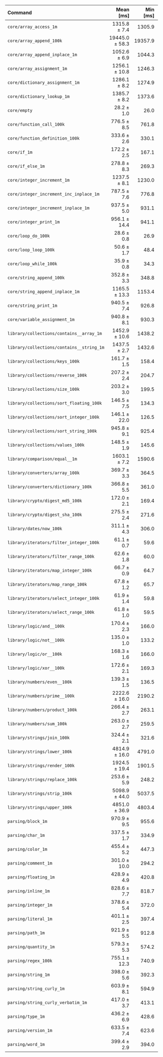 | Command | Mean [ms] | Min [ms] | Max [ms] |
|:---|---:|---:|---:|
| `core/array_access_1m` | 1315.8 ± 7.4 | 1305.9 | 1329.7 | 46.66 ± 1.71 |
| `core/array_append_100k` | 19445.0 ± 58.3 | 19357.9 | 19548.5 | 689.54 ± 25.08 |
| `core/array_append_inplace_1m` | 1052.6 ± 6.9 | 1044.3 | 1065.5 | 37.32 ± 1.38 |
| `core/array_assignment_1m` | 1256.1 ± 10.8 | 1246.3 | 1283.4 | 44.54 ± 1.66 |
| `core/dictionary_assignment_1m` | 1286.1 ± 8.2 | 1274.9 | 1299.7 | 45.61 ± 1.68 |
| `core/dictionary_lookup_1m` | 1385.7 ± 8.2 | 1373.6 | 1396.7 | 49.14 ± 1.81 |
| `core/empty` | 28.2 ± 1.0 | 26.0 | 31.2 |
| `core/function_call_100k` | 776.5 ± 8.5 | 761.8 | 787.2 | 27.54 ± 1.04 |
| `core/function_definition_100k` | 333.6 ± 2.6 | 330.1 | 339.2 | 11.83 ± 0.44 |
| `core/if_1m` | 172.2 ± 2.5 | 167.1 | 176.7 | 6.11 ± 0.24 |
| `core/if_else_1m` | 278.8 ± 8.3 | 269.3 | 298.4 | 9.89 ± 0.46 |
| `core/integer_increment_1m` | 1237.5 ± 8.1 | 1230.0 | 1252.1 | 43.88 ± 1.62 |
| `core/integer_increment_inc_inplace_1m` | 787.5 ± 7.6 | 776.8 | 795.8 | 27.92 ± 1.05 |
| `core/integer_increment_inplace_1m` | 937.5 ± 5.0 | 931.1 | 946.2 | 33.25 ± 1.22 |
| `core/integer_print_1m` | 956.1 ± 14.4 | 941.1 | 980.0 | 33.90 ± 1.33 |
| `core/loop_do_100k` | 28.6 ± 0.8 | 26.9 | 31.8 | 1.02 ± 0.05 |
| `core/loop_loop_100k` | 50.6 ± 1.7 | 48.4 | 56.4 | 1.79 ± 0.09 |
| `core/loop_while_100k` | 35.9 ± 0.8 | 34.3 | 37.7 | 1.27 ± 0.05 |
| `core/string_append_100k` | 352.8 ± 3.3 | 348.8 | 360.3 | 12.51 ± 0.47 |
| `core/string_append_inplace_1m` | 1165.5 ± 13.3 | 1153.4 | 1200.9 | 41.33 ± 1.57 |
| `core/string_print_1m` | 940.5 ± 7.4 | 926.8 | 951.1 | 33.35 ± 1.24 |
| `core/variable_assignment_1m` | 940.8 ± 8.1 | 930.3 | 951.4 | 33.36 ± 1.24 |
| `library/collections/contains__array_1m` | 1452.9 ± 10.6 | 1438.2 | 1467.3 | 51.52 ± 1.91 |
| `library/collections/contains__string_1m` | 1437.5 ± 2.7 | 1432.6 | 1442.9 | 50.98 ± 1.85 |
| `library/collections/keys_100k` | 161.7 ± 1.5 | 158.4 | 164.0 | 5.74 ± 0.21 |
| `library/collections/reverse_100k` | 207.2 ± 2.4 | 204.7 | 213.0 | 7.35 ± 0.28 |
| `library/collections/size_100k` | 203.2 ± 3.0 | 199.5 | 208.4 | 7.21 ± 0.28 |
| `library/collections/sort_floating_100k` | 146.5 ± 7.5 | 134.3 | 162.5 | 5.20 ± 0.33 |
| `library/collections/sort_integer_100k` | 146.1 ± 22.0 | 126.5 | 212.7 | 5.18 ± 0.80 |
| `library/collections/sort_string_100k` | 945.8 ± 9.1 | 925.4 | 957.4 | 33.54 ± 1.26 |
| `library/collections/values_100k` | 148.5 ± 1.9 | 145.6 | 152.2 | 5.26 ± 0.20 |
| `library/comparison/equal__1m` | 1603.1 ± 7.2 | 1590.6 | 1613.4 | 56.85 ± 2.08 |
| `library/converters/array_100k` | 369.7 ± 3.3 | 364.5 | 375.1 | 13.11 ± 0.49 |
| `library/converters/dictionary_100k` | 366.8 ± 5.5 | 361.0 | 380.4 | 13.01 ± 0.51 |
| `library/crypto/digest_md5_100k` | 172.0 ± 2.1 | 169.4 | 177.9 | 6.10 ± 0.23 |
| `library/crypto/digest_sha_100k` | 275.5 ± 2.4 | 271.6 | 278.7 | 9.77 ± 0.36 |
| `library/dates/now_100k` | 311.1 ± 4.3 | 306.0 | 321.1 | 11.03 ± 0.43 |
| `library/iterators/filter_integer_100k` | 61.1 ± 0.7 | 59.6 | 63.1 | 2.17 ± 0.08 |
| `library/iterators/filter_range_100k` | 62.6 ± 1.8 | 60.0 | 68.1 | 2.22 ± 0.10 |
| `library/iterators/map_integer_100k` | 66.7 ± 0.9 | 64.7 | 68.8 | 2.36 ± 0.09 |
| `library/iterators/map_range_100k` | 67.8 ± 1.2 | 65.7 | 70.6 | 2.40 ± 0.10 |
| `library/iterators/select_integer_100k` | 61.9 ± 1.4 | 59.8 | 68.1 | 2.20 ± 0.09 |
| `library/iterators/select_range_100k` | 61.8 ± 1.0 | 59.5 | 64.6 | 2.19 ± 0.09 |
| `library/logic/and__100k` | 170.4 ± 2.3 | 166.0 | 174.2 | 6.04 ± 0.23 |
| `library/logic/not__100k` | 135.0 ± 1.0 | 133.2 | 136.9 | 4.79 ± 0.18 |
| `library/logic/or__100k` | 168.3 ± 1.6 | 166.0 | 172.7 | 5.97 ± 0.22 |
| `library/logic/xor__100k` | 172.6 ± 2.1 | 169.3 | 177.9 | 6.12 ± 0.23 |
| `library/numbers/even__100k` | 139.3 ± 1.5 | 136.5 | 142.0 | 4.94 ± 0.19 |
| `library/numbers/prime__100k` | 2222.6 ± 16.0 | 2190.2 | 2240.2 | 78.82 ± 2.91 |
| `library/numbers/product_100k` | 266.4 ± 2.7 | 263.1 | 272.7 | 9.45 ± 0.36 |
| `library/numbers/sum_100k` | 263.0 ± 2.7 | 259.5 | 269.8 | 9.33 ± 0.35 |
| `library/strings/join_100k` | 324.4 ± 2.1 | 321.6 | 327.1 | 11.50 ± 0.42 |
| `library/strings/lower_100k` | 4814.9 ± 16.0 | 4791.0 | 4836.8 | 170.74 ± 6.22 |
| `library/strings/render_100k` | 1924.5 ± 19.4 | 1901.5 | 1962.9 | 68.24 ± 2.57 |
| `library/strings/replace_100k` | 253.6 ± 5.9 | 248.2 | 265.8 | 8.99 ± 0.39 |
| `library/strings/strip_100k` | 5098.9 ± 44.0 | 5037.5 | 5184.5 | 180.81 ± 6.74 |
| `library/strings/upper_100k` | 4851.0 ± 36.9 | 4803.4 | 4920.5 | 172.02 ± 6.37 |
| `parsing/block_1m` | 970.9 ± 9.5 | 955.6 | 986.9 | 34.43 ± 1.29 |
| `parsing/char_1m` | 337.5 ± 1.7 | 334.9 | 340.0 | 11.97 ± 0.44 |
| `parsing/color_1m` | 455.4 ± 5.2 | 447.3 | 464.6 | 16.15 ± 0.61 |
| `parsing/comment_1m` | 301.0 ± 10.0 | 294.2 | 328.6 | 10.67 ± 0.52 |
| `parsing/floating_1m` | 428.9 ± 4.9 | 420.8 | 435.8 | 15.21 ± 0.58 |
| `parsing/inline_1m` | 828.6 ± 7.7 | 818.7 | 845.4 | 29.38 ± 1.10 |
| `parsing/integer_1m` | 378.6 ± 5.4 | 372.0 | 391.2 | 13.43 ± 0.52 |
| `parsing/literal_1m` | 401.1 ± 2.5 | 397.4 | 404.3 | 14.22 ± 0.52 |
| `parsing/path_1m` | 921.9 ± 5.5 | 912.8 | 928.3 | 32.69 ± 1.20 |
| `parsing/quantity_1m` | 579.3 ± 5.3 | 574.2 | 589.4 | 20.54 ± 0.77 |
| `parsing/regex_100k` | 755.1 ± 12.3 | 740.9 | 780.6 | 26.78 ± 1.06 |
| `parsing/string_1m` | 398.0 ± 5.6 | 392.3 | 407.0 | 14.11 ± 0.55 |
| `parsing/string_curly_1m` | 603.9 ± 8.1 | 594.9 | 622.6 | 21.41 ± 0.83 |
| `parsing/string_curly_verbatim_1m` | 417.0 ± 3.7 | 413.1 | 423.9 | 14.79 ± 0.55 |
| `parsing/type_1m` | 436.2 ± 6.9 | 428.6 | 452.2 | 15.47 ± 0.61 |
| `parsing/version_1m` | 633.5 ± 7.4 | 623.6 | 644.1 | 22.46 ± 0.86 |
| `parsing/word_1m` | 399.4 ± 2.9 | 394.0 | 404.3 | 14.16 ± 0.52 |
